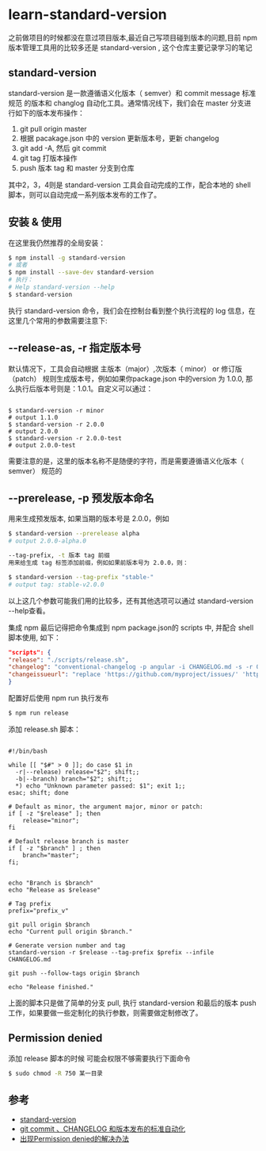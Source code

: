 # learn-standard-version

之前做项目的时候都没在意过项目版本,最近自己写项目碰到版本的问题,目前 npm 版本管理工具用的比较多还是 standard-version , 这个仓库主要记录学习的笔记

## standard-version

standard-version 是一款遵循语义化版本（ semver）和 commit message 标准规范 的版本和 changlog 自动化工具。通常情况线下，我们会在 master 分支进行如下的版本发布操作：

1. git pull origin master
2. 根据 pacakage.json 中的 version 更新版本号，更新 changelog
3. git add -A, 然后 git commit
4. git tag 打版本操作
5. push 版本 tag 和 master 分支到仓库

其中2，3，4则是 standard-version 工具会自动完成的工作，配合本地的 shell 脚本，则可以自动完成一系列版本发布的工作了。

## 安装 & 使用

在这里我仍然推荐的全局安装：
```bash
$ npm install -g standard-version
# 或者
$ npm install --save-dev standard-version
# 执行：
# Help standard-version --help
$ standard-version

```

执行 standard-version 命令，我们会在控制台看到整个执行流程的 log 信息，在这里几个常用的参数需要注意下:

## --release-as, -r 指定版本号

默认情况下，工具会自动根据 主版本（major）,次版本（ minor） or 修订版（patch） 规则生成版本号，例如如果你package.json 中的version 为 1.0.0, 那么执行后版本号则是：1.0.1。自定义可以通过：

```

$ standard-version -r minor
# output 1.1.0
$ standard-version -r 2.0.0
# output 2.0.0
$ standard-version -r 2.0.0-test
# output 2.0.0-test

```

需要注意的是，这里的版本名称不是随便的字符，而是需要遵循语义化版本（ semver） 规范的

## --prerelease, -p 预发版本命名
用来生成预发版本, 如果当期的版本号是 2.0.0，例如

```bash
$ standard-version --prerelease alpha
# output 2.0.0-alpha.0

--tag-prefix, -t 版本 tag 前缀
用来给生成 tag 标签添加前缀，例如如果前版本号为 2.0.0，则：

$ standard-version --tag-prefix "stable-"
# output tag: stable-v2.0.0
```

以上这几个参数可能我们用的比较多，还有其他选项可以通过 standard-version --help查看。

集成 npm
最后记得把命令集成到 npm package.json的 scripts 中, 并配合 shell 脚本使用, 如下：

```json
"scripts": {
"release": "./scripts/release.sh",
"changelog": "conventional-changelog -p angular -i CHANGELOG.md -s -r 0 && git add CHANGELOG.md && npm run changeissueurl",
"changeissueurl": "replace 'https://github.com/myproject/issues/' 'https://redmine.example.com/' CHANGELOG.md"
}

```

配置好后使用 npm run 执行发布

```bash
$ npm run release
```

添加 release.sh 脚本：

```shell

#!/bin/bash

while [[ "$#" > 0 ]]; do case $1 in
  -r|--release) release="$2"; shift;;
  -b|--branch) branch="$2"; shift;;
  *) echo "Unknown parameter passed: $1"; exit 1;;
esac; shift; done

# Default as minor, the argument major, minor or patch: 
if [ -z "$release" ]; then
    release="minor";
fi

# Default release branch is master 
if [ -z "$branch" ] ; then
    branch="master"; 
fi;


echo "Branch is $branch"
echo "Release as $release"

# Tag prefix
prefix="prefix_v"

git pull origin $branch
echo "Current pull origin $branch."

# Generate version number and tag
standard-version -r $release --tag-prefix $prefix --infile CHANGELOG.md

git push --follow-tags origin $branch

echo "Release finished."

```

上面的脚本只是做了简单的分支 pull, 执行 standard-version 和最后的版本 push 工作，如果要做一些定制化的执行参数，则需要做定制修改了。

## Permission denied

添加 release 脚本的时候 可能会权限不够需要执行下面命令

```bash
$ sudo chmod -R 750 某一目录
```



## 参考

- [standard-version](https://github.com/conventional-changelog/standard-version)
- [git commit 、CHANGELOG 和版本发布的标准自动化
](https://zhuanlan.zhihu.com/p/51894196)
- [出现Permission denied的解决办法
](https://blog.csdn.net/qq_16525279/article/details/80245350)